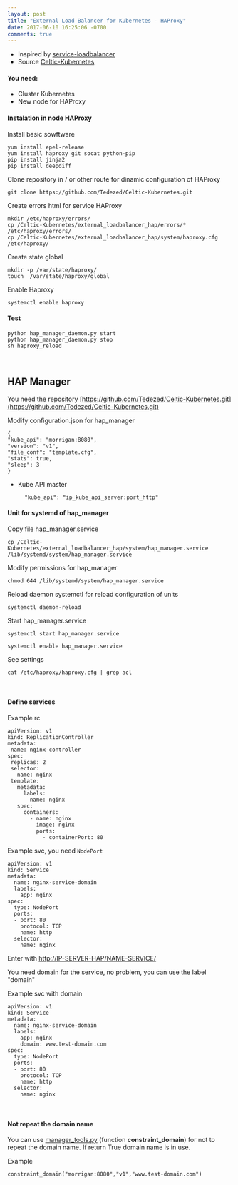 ```yaml
---
layout: post
title: "External Load Balancer for Kubernetes - HAProxy"
date: 2017-06-10 16:25:06 -0700
comments: true
---
```


- Inspired by [service-loadbalancer](https://github.com/kubernetes/contrib/tree/master/service-loadbalancer)
- Source [Celtic-Kubernetes](https://github.com/Tedezed/Celtic-Kubernetes/tree/master/external_loadbalancer_hap)


#### You need:

* Cluster Kubernetes
* New node for HAProxy

#### Instalation in node HAProxy

Install basic sowftware

	yum install epel-release
	yum install haproxy git socat python-pip
	pip install jinja2
	pip install deepdiff

Clone repository in / or other route for dinamic configuration of HAProxy

	git clone https://github.com/Tedezed/Celtic-Kubernetes.git

Create errors html for service HAProxy

	mkdir /etc/haproxy/errors/
	cp /Celtic-Kubernetes/external_loadbalancer_hap/errors/* /etc/haproxy/errors/
	cp /Celtic-Kubernetes/external_loadbalancer_hap/system/haproxy.cfg /etc/haproxy/

Create state global

	mkdir -p /var/state/haproxy/
	touch  /var/state/haproxy/global

Enable Haproxy

	systemctl enable haproxy

#### Test

	python hap_manager_daemon.py start
	python hap_manager_daemon.py stop
	sh haproxy_reload

&nbsp;

## HAP Manager


You need the repository [https://github.com/Tedezed/Celtic-Kubernetes.git](https://github.com/Tedezed/Celtic-Kubernetes.git)

Modify configuration.json for hap_manager
	
	{
	"kube_api": "morrigan:8080",
	"version": "v1",
	"file_conf": "template.cfg",
	"stats": true,
	"sleep": 3
	}

* Kube API master
	
		"kube_api": "ip_kube_api_server:port_http"

#### Unit for systemd of hap_manager

Copy file hap_manager.service

	cp /Celtic-Kubernetes/external_loadbalancer_hap/system/hap_manager.service /lib/systemd/system/hap_manager.service

Modify permissions for hap_manager

	chmod 644 /lib/systemd/system/hap_manager.service

Reload daemon systemctl for reload configuration of units

	systemctl daemon-reload

Start hap_manager.service

	systemctl start hap_manager.service

	systemctl enable hap_manager.service

See settings

	cat /etc/haproxy/haproxy.cfg | grep acl

&nbsp;

#### Define services

Example rc

	apiVersion: v1
	kind: ReplicationController
	metadata:
	 name: nginx-controller
	spec:
	 replicas: 2
	 selector:
	   name: nginx
	 template:
	   metadata:
	     labels:
	       name: nginx
	   spec:
	     containers:
	       - name: nginx
	         image: nginx
	         ports:
	           - containerPort: 80

Example svc, you need `NodePort`

	apiVersion: v1
	kind: Service
	metadata:
	  name: nginx-service-domain
	  labels:
	    app: nginx
	spec:
	  type: NodePort
	  ports:
	  - port: 80
	    protocol: TCP
	    name: http
	  selector:
	    name: nginx

Enter with [http://IP-SERVER-HAP/NAME-SERVICE/](http://IP-SERVER-HAP/NAME-SERVICE/)

You need domain for the service, no problem, you can use the label "domain"

Example svc with domain

	apiVersion: v1
	kind: Service
	metadata:
	  name: nginx-service-domain
	  labels:
	    app: nginx
	    domain: www.test-domain.com
	spec:
	  type: NodePort
	  ports:
	  - port: 80
	    protocol: TCP
	    name: http
	  selector:
	    name: nginx

&nbsp;

#### Not repeat the domain name

You can use [manager_tools.py](https://github.com/Tedezed/Celtic-Kubernetes/blob/master/external_loadbalancer_hap/manager_tools.py) (function **constraint_domain**) for not to repeat the domain name. If return True domain name is in use.

Example 
```
constraint_domain("morrigan:8080","v1","www.test-domain.com")
```